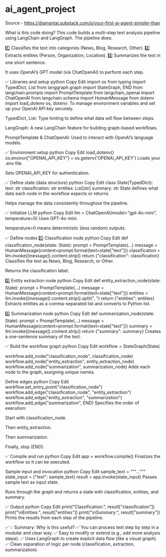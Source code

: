 # ai_agent_project

Source - https://diamantai.substack.com/p/your-first-ai-agent-simpler-than 

What is this code doing?
This code builds a multi-step text analysis pipeline using LangChain and LangGraph. The pipeline does:

1️⃣ Classifies the text into categories (News, Blog, Research, Other).
2️⃣ Extracts entities (Person, Organization, Location).
3️⃣ Summarizes the text in one short sentence.

It uses OpenAI’s GPT model (via ChatOpenAI) to perform each step.

✅ Libraries and setup
python
Copy
Edit
import os
from typing import TypedDict, List
from langgraph.graph import StateGraph, END
from langchain.prompts import PromptTemplate
from langchain_openai import ChatOpenAI
from langchain.schema import HumanMessage
from dotenv import load_dotenv
os, dotenv: To manage environment variables and set up your OpenAI API key securely.

TypedDict, List: Type hinting to define what data will flow between steps.

LangGraph: A new LangChain feature for building graph-based workflows.

PromptTemplate & ChatOpenAI: Used to interact with OpenAI’s language models.

✅ Environment setup
python
Copy
Edit
load_dotenv()
os.environ["OPENAI_API_KEY"] = os.getenv('OPENAI_API_KEY')
Loads your .env file.

Sets OPENAI_API_KEY for authentication.

✅ Define state (data structure)
python
Copy
Edit
class State(TypedDict):
    text: str
    classification: str
    entities: List[str]
    summary: str
State defines what data each node in the workflow expects or returns.

Helps manage the data consistently throughout the pipeline.

✅ Initialize LLM
python
Copy
Edit
llm = ChatOpenAI(model="gpt-4o-mini", temperature=0)
Uses GPT-4o-mini.

temperature=0 means deterministic (less random) outputs.

✅ Define nodes
1️⃣ Classification node
python
Copy
Edit
def classification_node(state: State):
    prompt = PromptTemplate(...)
    message = HumanMessage(content=prompt.format(text=state["text"]))
    classification = llm.invoke([message]).content.strip()
    return {"classification": classification}
Classifies the text as News, Blog, Research, or Other.

Returns the classification label.

2️⃣ Entity extraction node
python
Copy
Edit
def entity_extraction_node(state: State):
    prompt = PromptTemplate(...)
    message = HumanMessage(content=prompt.format(text=state["text"]))
    entities = llm.invoke([message]).content.strip().split(", ")
    return {"entities": entities}
Extracts entities as a comma-separated list and converts to Python list.

3️⃣ Summarization node
python
Copy
Edit
def summarization_node(state: State):
    prompt = PromptTemplate(...)
    message = HumanMessage(content=prompt.format(text=state["text"]))
    summary = llm.invoke([message]).content.strip()
    return {"summary": summary}
Creates a one-sentence summary of the text.

✅ Build the workflow graph
python
Copy
Edit
workflow = StateGraph(State)

workflow.add_node("classification_node", classification_node)
workflow.add_node("entity_extraction", entity_extraction_node)
workflow.add_node("summarization", summarization_node)
Adds each node to the graph, assigning unique names.

Define edges
python
Copy
Edit
workflow.set_entry_point("classification_node")
workflow.add_edge("classification_node", "entity_extraction")
workflow.add_edge("entity_extraction", "summarization")
workflow.add_edge("summarization", END)
Specifies the order of execution:

Start with classification_node.

Then entity_extraction.

Then summarization.

Finally, stop (END).

✅ Compile and run
python
Copy
Edit
app = workflow.compile()
Finalizes the workflow so it can be executed.

Sample input and invocation
python
Copy
Edit
sample_text = """..."""
state_input = {"text": sample_text}
result = app.invoke(state_input)
Passes sample text as input state.

Runs through the graph and returns a state with classification, entities, and summary.

✅ Output
python
Copy
Edit
print("Classification:", result["classification"])
print("\nEntities:", result["entities"])
print("\nSummary:", result["summary"])
Prints the results from each step of the pipeline.

✅ 💡 Summary: Why is this useful?
✅ You can process text step by step in a modular and clear way.
✅ Easy to modify or extend (e.g., add more analysis steps).
✅ Uses LangGraph to create explicit data flow (like a visual graph).
✅ Clean separation of logic per node (classification, extraction, summarization).
